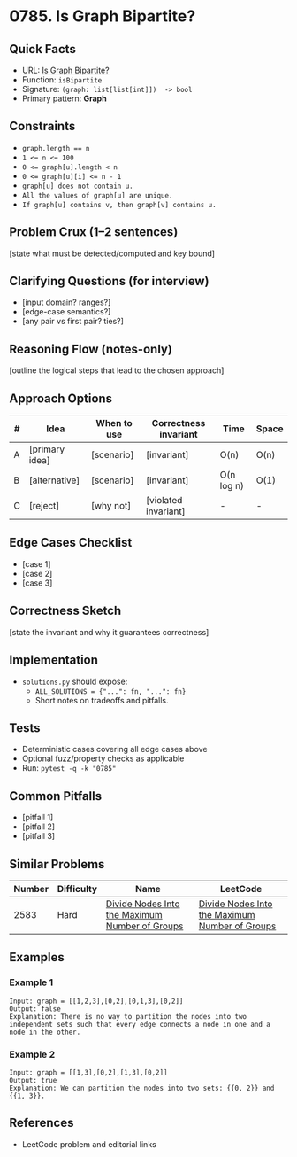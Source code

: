# 0785. Is Graph Bipartite?

## Quick Facts

- URL: [Is Graph Bipartite?](https://leetcode.com/problems/is-graph-bipartite/)
- Function: `isBipartite`
- Signature: `(graph: list[list[int]])  -> bool`
- Primary pattern: **Graph**

## Constraints

- `graph.length == n`
- `1 <= n <= 100`
- `0 <= graph[u].length < n`
- `0 <= graph[u][i] <= n - 1`
- `graph[u] does not contain u.`
- `All the values of graph[u] are unique.`
- `If graph[u] contains v, then graph[v] contains u.`

## Problem Crux (1–2 sentences)

[state what must be detected/computed and key bound]

## Clarifying Questions (for interview)

- [input domain? ranges?]
- [edge-case semantics?]
- [any pair vs first pair? ties?]

## Reasoning Flow (notes-only)

[outline the logical steps that lead to the chosen approach]

## Approach Options

| # | Idea | When to use | Correctness invariant | Time | Space |
|---|------|-------------|-----------------------|------|-------|
| A | [primary idea] | [scenario] | [invariant] | O(n) | O(n) |
| B | [alternative] | [scenario] | [invariant] | O(n log n) | O(1) |
| C | [reject] | [why not] | [violated invariant] | - | - |

## Edge Cases Checklist

- [case 1]
- [case 2]
- [case 3]

## Correctness Sketch

[state the invariant and why it guarantees correctness]

## Implementation

- `solutions.py` should expose:
  - `ALL_SOLUTIONS = {"...": fn, "...": fn}`
  - Short notes on tradeoffs and pitfalls.

## Tests

- Deterministic cases covering all edge cases above
- Optional fuzz/property checks as applicable
- Run: `pytest -q -k "0785"`

## Common Pitfalls

- [pitfall 1]
- [pitfall 2]
- [pitfall 3]

## Similar Problems

| Number | Difficulty | Name | LeetCode |
|---|---|---|---|
| 2583 | Hard | [Divide Nodes Into the Maximum Number of Groups](../2583-divide-nodes-into-the-maximum-number-of-groups/readme.md) | [Divide Nodes Into the Maximum Number of Groups](https://leetcode.com/problems/divide-nodes-into-the-maximum-number-of-groups/) |

## Examples

### Example 1

```text
Input: graph = [[1,2,3],[0,2],[0,1,3],[0,2]]
Output: false
Explanation: There is no way to partition the nodes into two independent sets such that every edge connects a node in one and a node in the other.
```

### Example 2

```text
Input: graph = [[1,3],[0,2],[1,3],[0,2]]
Output: true
Explanation: We can partition the nodes into two sets: {{0, 2}} and {{1, 3}}.
```

## References

- LeetCode problem and editorial links
